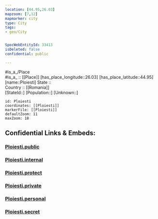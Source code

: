 ```yaml
---
location: [44.95,26.03] 
mapzoom: [7,12] 
mapmarker: city 
type: City
tags:
- geo/City


SpocWebEntityId: 33413
isDeleted: false
confidential: public

---
```

#is_a_/Place  
#is_a_ :: [[Place]] 
[has_place_longitude::26.03] 
[has_place_latitude::44.95] 
[name::Ploiesti] 
State ::  
Country :: [[Romania]]  
[StateId::] 
[Population::] 
[Unknown::] 


```leaflet
id: Ploiesti
coordinates: [[Ploiesti]] 
markerFile: [[Ploiesti]] 
defaultZoom: 11 
maxZoom: 18
```


## Confidential Links & Embeds: 

### [Ploiesti.public](/_public/\Earth\Continent\Europe\Europe~East\Romania\Regions~Romania\Romania~Sud-Muntenia\Prahova\CityPloiesti.public.md) 

### [Ploiesti.internal](/_internal/\Earth\Continent\Europe\Europe~East\Romania\Regions~Romania\Romania~Sud-Muntenia\Prahova\CityPloiesti.internal.md) 

### [Ploiesti.protect](/_protect/\Earth\Continent\Europe\Europe~East\Romania\Regions~Romania\Romania~Sud-Muntenia\Prahova\CityPloiesti.protect.md) 

### [Ploiesti.private](/_private/\Earth\Continent\Europe\Europe~East\Romania\Regions~Romania\Romania~Sud-Muntenia\Prahova\CityPloiesti.private.md) 

### [Ploiesti.personal](/_personal/\Earth\Continent\Europe\Europe~East\Romania\Regions~Romania\Romania~Sud-Muntenia\Prahova\CityPloiesti.personal.md) 

### [Ploiesti.secret](/_secret/\Earth\Continent\Europe\Europe~East\Romania\Regions~Romania\Romania~Sud-Muntenia\Prahova\CityPloiesti.secret.md)

